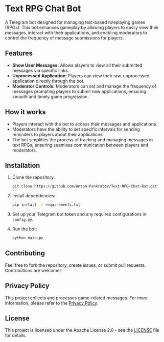 # Text RPG Chat Bot

A Telegram bot designed for managing text-based roleplaying games (RPGs). This bot enhances gameplay by allowing players to easily view their messages, interact with their applications, and enabling moderators to control the frequency of message submissions for players.

## Features

- **Show User Messages:** Allows players to view all their submitted messages via specific links.
- **Unprocessed Application:** Players can view their raw, unprocessed application directly through the bot.
- **Moderator Controls:** Moderators can set and manage the frequency of messages prompting players to submit new applications, ensuring smooth and timely game progression.

## How it works

- Players interact with the bot to access their messages and applications.
- Moderators have the ability to set specific intervals for sending reminders to players about their applications.
- The bot simplifies the process of tracking and managing messages in text RPGs, ensuring seamless communication between players and moderators.

## Installation

1. Clone the repository:
    ```bash
    git clone https://github.com/Anton-Pankratov/Text-RPG-Chat-Bot.git
    ```

2. Install dependencies:
    ```bash
    pip install -r requirements.txt
    ```

3. Set up your Telegram bot token and any required configurations in `config.py`.

4. Run the bot:
    ```bash
    python main.py
    ```

## Contributing

Feel free to fork the repository, create issues, or submit pull requests. Contributions are welcome!

## Privacy Policy

This project collects and processes game-related messages. For more information, please refer to the [Privacy Policy](privacy_policy.md).

## License

This project is licensed under the Apache License 2.0 - see the [LICENSE](LICENSE) file for details.